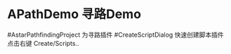 # APathDemo 寻路Demo
#AstarPathfindingProject 为寻路插件
#CreateScriptDialog  快速创建脚本插件 点击右键 Create/Scripts..
